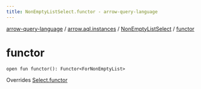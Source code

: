 ```yaml
---
title: NonEmptyListSelect.functor - arrow-query-language
---
```


[arrow-query-language](../../index.html) / [arrow.aql.instances](../index.html) / [NonEmptyListSelect](index.html) / [functor](./functor.html)

# functor

`open fun functor(): Functor<ForNonEmptyList>`

Overrides [Select.functor](../../arrow.aql/-select/functor.html)

